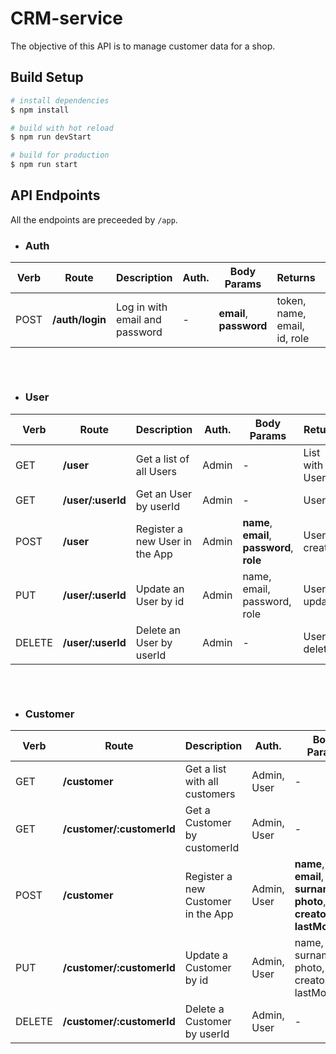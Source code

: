 # CRM-service

The objective of this API is to manage customer data for a shop.

## Build Setup

```bash
# install dependencies
$ npm install

# build with hot reload
$ npm run devStart

# build for production
$ npm run start
```

## API Endpoints
All the endpoints are preceeded by `/app`.

- ### Auth

|Verb|Route|Description|Auth.|Body Params|Returns|Notes|
|-|-|-|-|-|-|-|
|POST|**/auth/login** |Log in with email and password|-|**email**, **password**|token, name, email, id, role|-
##
<br>

- ### User

|Verb|Route|Description|Auth.|Body Params|Returns|Notes|
|-|-|-|-|-|-|-|
|GET|**/user** |Get a list of all Users|Admin|-|List with all Users|-
|GET|**/user/:userId** |Get an User by userId|Admin|-|User|-
|POST|**/user**|Register a new User in the App|Admin|**name**, **email**, **password**, **role**|User created|-|
|PUT|**/user/:userId**|Update an User by id|Admin|name, email, password, role|User updated|-|
|DELETE|**/user/:userId** |Delete an User by userId|Admin|-|User deleted|-

##
<br>

- ### Customer

|Verb|Route|Description|Auth.|Body Params|Returns|Notes|
|-|-|-|-|-|-|-|
|GET|**/customer** |Get a list with all customers|Admin, User|-|List with all Customers|-
|GET|**/customer/:customerId** |Get a Customer by customerId|Admin, User|-|Customer|-
|POST|**/customer**|Register a new Customer in the App|Admin, User|**name**, **email**, **surname**, **photo**, **creator**, **lastModified**|Customer created|-|
|PUT|**/customer/:customerId**|Update a Customer by id|Admin, User|name, email, surname, photo, creator, lastModified|Customer updated|-
|DELETE|**/customer/:customerId** |Delete a Customer by userId|Admin, User|-|Customer deleted|-

##

